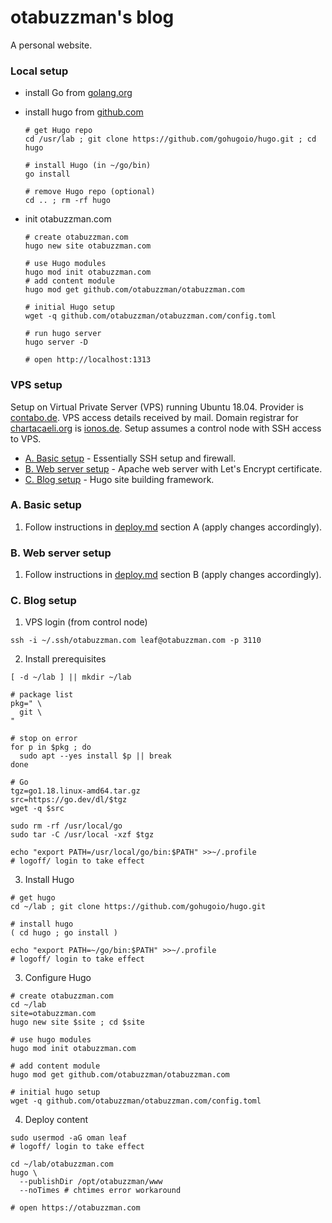 # otabuzzman's blog
A personal website.

### Local setup
- install Go from [golang.org](https://golang.org/doc/install)
- install hugo from [github.com](https://github.com/gohugoio/hugo/)

  ```
  # get Hugo repo
  cd /usr/lab ; git clone https://github.com/gohugoio/hugo.git ; cd hugo
  
  # install Hugo (in ~/go/bin)
  go install
  
  # remove Hugo repo (optional)
  cd .. ; rm -rf hugo
  ```

- init otabuzzman.com

  ```
  # create otabuzzman.com
  hugo new site otabuzzman.com
  
  # use Hugo modules
  hugo mod init otabuzzman.com
  # add content module
  hugo mod get github.com/otabuzzman/otabuzzman.com
  
  # initial Hugo setup
  wget -q github.com/otabuzzman/otabuzzman.com/config.toml
  
  # run hugo server
  hugo server -D
  
  # open http://localhost:1313
  ```

### VPS setup
Setup on Virtual Private Server (VPS) running Ubuntu 18.04. Provider is [contabo.de](https://contabo.de/). VPS access details received by mail. Domain registrar for [chartacaeli.org](https://www.whois.com/whois/chartacaeli.org) is [ionos.de](https://www.ionos.de/). Setup assumes a control node with SSH access to VPS.

* [A. Basic setup](#A-Basic-setup) - Essentially SSH setup and firewall.<br>
* [B. Web server setup](#B-Web-server-setup) - Apache web server with Let's Encrypt certificate.
* [C. Blog setup](#C-Blog-setup) - Hugo site building framework.

### A. Basic setup

1. Follow instructions in [deploy.md](https://github.com/otabuzzman/chartacaeli-web/blob/master/deploy.md) section A (apply changes accordingly).

### B. Web server setup

1. Follow instructions in [deploy.md](https://github.com/otabuzzman/chartacaeli-web/blob/master/deploy.md) section B (apply changes accordingly).

### C. Blog setup

1. VPS login (from control node)
  ```
  ssh -i ~/.ssh/otabuzzman.com leaf@otabuzzman.com -p 3110
  ```

2. Install prerequisites
  ```
  [ -d ~/lab ] || mkdir ~/lab

  # package list
  pkg=" \
    git \
  "

  # stop on error
  for p in $pkg ; do
    sudo apt --yes install $p || break
  done

  # Go
  tgz=go1.18.linux-amd64.tar.gz
  src=https://go.dev/dl/$tgz
  wget -q $src

  sudo rm -rf /usr/local/go
  sudo tar -C /usr/local -xzf $tgz

  echo "export PATH=/usr/local/go/bin:$PATH" >>~/.profile
  # logoff/ login to take effect
  ```

3. Install Hugo
  ```
  # get hugo
  cd ~/lab ; git clone https://github.com/gohugoio/hugo.git

  # install hugo
  ( cd hugo ; go install )

  echo "export PATH=~/go/bin:$PATH" >>~/.profile
  # logoff/ login to take effect
  ```

3. Configure Hugo
  ```
  # create otabuzzman.com
  cd ~/lab
  site=otabuzzman.com
  hugo new site $site ; cd $site

  # use hugo modules
  hugo mod init otabuzzman.com

  # add content module
  hugo mod get github.com/otabuzzman/otabuzzman.com

  # initial hugo setup
  wget -q github.com/otabuzzman/otabuzzman.com/config.toml
  ```

4. Deploy content
  ```
  sudo usermod -aG oman leaf
  # logoff/ login to take effect

  cd ~/lab/otabuzzman.com
  hugo \
    --publishDir /opt/otabuzzman/www
    --noTimes # chtimes error workaround

  # open https://otabuzzman.com
  ```

